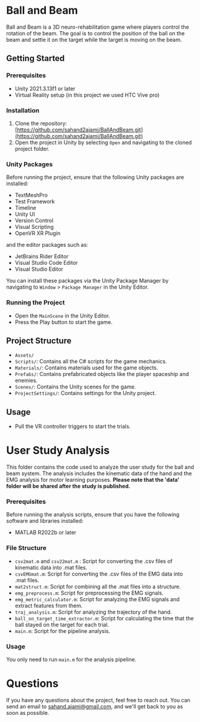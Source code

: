 # Ball and Beam

Ball and Beam is a 3D neuro-rehabilitation game where players control the rotation of the beam. The goal is to control the position of the ball on the beam and settle it on the target while the target is moving on the beam.

## Getting Started

### Prerequisites

- Unity 2021.3.13f1 or later
- Virtual Reality setup (in this project we used HTC Vive pro)



### Installation

1. Clone the repository:
[https://github.com/sahand2ajami/BallAndBeam.git](https://github.com/sahand2ajami/BallAndBeam.git)
2. Open the project in Unity by selecting `Open` and navigating to the cloned project folder.

### Unity Packages

Before running the project, ensure that the following Unity packages are installed:

- TextMeshPro
- Test Framework
- Timeline
- Unity UI
- Version Control
- Visual Scripting
- OpenVR XR Plugin

and the editor packages such as:
- JetBrains Rider Editor
- Visual Studio Code Editor
- Visual Studio Editor

You can install these packages via the Unity Package Manager by navigating to `Window` > `Package Manager` in the Unity Editor.

### Running the Project

- Open the `MainScene` in the Unity Editor.
- Press the Play button to start the game.

## Project Structure

- `Assets/`
- `Scripts/`: Contains all the C# scripts for the game mechanics.
- `Materials/`: Contains materials used for the game objects.
- `Prefabs/`: Contains prefabricated objects like the player spaceship and enemies.
- `Scenes/`: Contains the Unity scenes for the game.
- `ProjectSettings/`: Contains settings for the Unity project.

## Usage

- Pull the VR controller triggers to start the trials.

# User Study Analysis
This folder contains the code used to analyze the user study for the ball and beam system. The analysis includes the kinematic data of the hand and the EMG analysis for motor learning purposes.
**Please note that the 'data' folder will be shared after the study is published.**

### Prerequisites
Before running the analysis scripts, ensure that you have the following software and libraries installed:

- MATLAB R2022b or later

### File Structure
- `csv2mat.m` and `csv22mat.m` : Script for converting the .csv files of kinematic data into .mat files.
- `csvEMGmat.m`: Script for converting the .csv files of the EMG data into .mat files.
- `mat2struct.m`: Script for combining all the .mat files into a structure.
- `emg_preprocess.m`: Script for preprocessing the EMG signals.
- `emg_metric_calculator.m`: Script for analyzing the EMG signals and extract features from them.
- `traj_analysis.m`: Script for analyzing the trajectory of the hand.
- `ball_on_target_time_extractor.m`: Script for calculating the time that the ball stayed on the target for each trial.
- `main.m`: Script for the pipeline analysis.

### Usage
You only need to run `main.m` for the analysis pipeline. 

# Questions
If you have any questions about the project, feel free to reach out. You can send an email to [sahand.ajami@gmail.com](mailto:sahand.ajami@gmail.com), and we'll get back to you as soon as possible.

